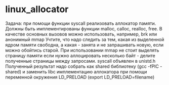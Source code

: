 # linux_allocator
Задача: при помощи функции syscall реализовать аллокатор памяти. Должны быть имплементированы функции malloc, calloc, realloc, free.
В качестве основных вызовов можно использовать, например, brk или анонимный mmap
Учтите, что надо следить за тем, какая из выделенной ядром памяти свободна, а какая - занята и не запрашивать новую, если можно обойтись старой. При использовании mmap не стоит выделять страницу памяти если нужно аллоцировать несколько байт - делите полученные страницы между запросами.
syscall объявлен в unistd.h
Полученный результат надо собрать как shared библиотеку (gcc -fPIC -shared) и заменить libc имплементацию аллокатора при помощи переменной окружения LD_PRELOAD (export LD_PRELOAD=filename)
